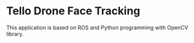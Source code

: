 # Tello Drone Face Tracking

This application is based on ROS and Python programming with OpenCV library.

